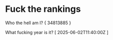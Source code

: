# Fuck the rankings

Who the hell am I?
{ 34813885 }

What fucking year is it?
[ 2025-06-02T11:40:00Z ]
